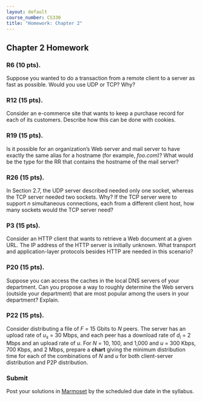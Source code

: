 ```yaml
---
layout: default
course_number: CS330
title: "Homework: Chapter 2"
---
```


## Chapter 2 Homework

### R6 (10 pts).
Suppose you wanted to do a transaction from a remote client to a server as fast as possible. Would you use UDP or TCP? Why?

### R12 (15 pts).
Consider an e-commerce site that wants to keep a purchase record for each of its customers. Describe how this can be done with cookies.

### R19 (15 pts).
Is it possible for an organization’s Web server and mail server to have exactly the same alias for a hostname (for example, _foo.com_)? What would be the type for the RR that contains the hostname of the mail server?

### R26 (15 pts).
In Section 2.7, the UDP server described needed only one socket, whereas the TCP server needed two sockets. Why? If the TCP server were to support _n_ simultaneous connections, each from a different client host, how many sockets would the TCP server need?

### P3 (15 pts).
Consider an HTTP client that wants to retrieve a Web document at a given URL. The IP address of the HTTP server is initially unknown. What transport and application-layer protocols besides HTTP are needed in this scenario?

### P20 (15 pts).
Suppose you can access the caches in the local DNS servers of your department. Can you propose a way to roughly determine the Web servers (outside your department) that are most popular among the users in your department? Explain.

### P22 (15 pts).
Consider distributing a file of _F =_ 15 Gbits to _N_ peers. The server has an upload rate of _u<sub>s</sub>_ = 30 Mbps, and each peer has a download rate of _d<sub>i</sub>_ = 2 Mbps and an upload rate of _u_.
For _N_ = 10, 100, and 1,000 and _u_ = 300 Kbps, 700 Kbps, and 2 Mbps, prepare a **chart** giving the minimum distribution time for each of the combinations of _N_ and _u_ for both client-server distribution and P2P distribution.

### Submit

Post your solutions in [Marmoset](https://cs.ycp.edu/marmoset) by the scheduled due date in the syllabus.
